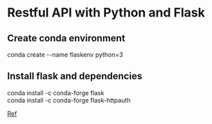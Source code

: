 # Restful API with Python and Flask

## Create conda environment
conda create --name flaskenv python=3

## Install flask and dependencies
conda install -c conda-forge flask  
conda install -c conda-forge flask-httpauth

[Ref](https://blog.miguelgrinberg.com/post/designing-a-restful-api-with-python-and-flask)